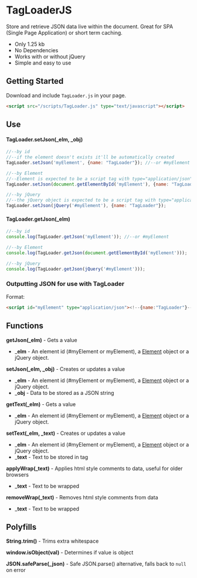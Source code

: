 # TagLoaderJS
Store and retrieve JSON data live within the document. Great for SPA (Single Page Application) or short term caching.

* Only 1.25 kb
* No Dependencies
* Works with or without jQuery
* Simple and easy to use

## Getting Started
Download and include `TagLoader.js` in your page.

```html
<script src="/scripts/TagLoader.js" type="text/javascript"></script>
```

## Use

#### TagLoader.setJson(_elm, _obj)

```javascript
//--by id
//--if the element doesn't exists it'll be automatically created
TagLoader.setJson('myElement', {name: "TagLoader"}); //--or #myElement

//--by Element
//--Element is expected to be a script tag with type="application/json"
TagLoader.setJson(document.getElementById('myElement'), {name: "TagLoader"});

//--by jQuery
//--the jQuery object is expected to be a script tag with type="application/json"
TagLoader.setJson(jQuery('#myElement'), {name: "TagLoader"});
```

#### TagLoader.getJson(_elm)

```javascript
//--by id
console.log(TagLoader.getJson('myElement')); //--or #myElement

//--by Element
console.log(TagLoader.getJson(document.getElementById('myElement')));

//--by jQuery
console.log(TagLoader.getJson(jQuery('#myElement')));
```

### Outputting JSON for use with TagLoader
Format:

```html
<script id="myElement" type="application/json"><!--{name:"TagLoader"}--></script>
```

## Functions

**getJson(_elm)** - Gets a value
  * ___elm__ - An element id (#myElement or myElement), a [Element](https://developer.mozilla.org/en-US/docs/Web/API/Element) object or a jQuery object.

**setJson(_elm, _obj)** - Creates or updates a value
  * ___elm__ - An element id (#myElement or myElement), a [Element](https://developer.mozilla.org/en-US/docs/Web/API/Element) object or a jQuery object.
  * ___obj__ - Data to be stored as a JSON string

**getText(_elm)** - Gets a value
  * ___elm__ - An element id (#myElement or myElement), a [Element](https://developer.mozilla.org/en-US/docs/Web/API/Element) object or a jQuery object.

**setText(_elm, _text)** - Creates or updates a value
  * ___elm__ - An element id (#myElement or myElement), a [Element](https://developer.mozilla.org/en-US/docs/Web/API/Element) object or a jQuery object.
  * ___text__ - Text to be stored in tag

**applyWrap(_text)** - Applies html style comments to data, useful for older browsers
  * ___text__ - Text to be wrapped

**removeWrap(_text)** - Removes html style comments from data
  * ___text__ - Text to be wrapped

## Polyfills

**String.trim()** - Trims extra whitespace

**window.isObject(val)** - Determines if value is object

**JSON.safeParse(_json)** - Safe JSON.parse() alternative, falls back to `null` on error